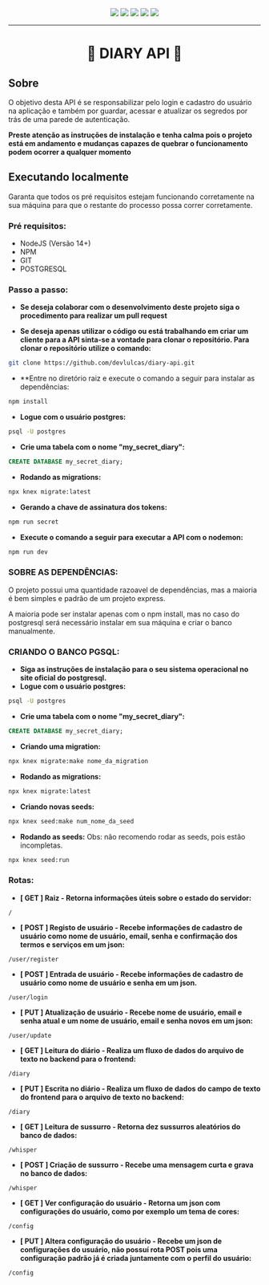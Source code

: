 <div align="center">
  <img src="https://img.shields.io/static/v1?label=Node&labelColor=24363C&message=JS&color=DFE2DF&logo=node.js&logoColor=DFE2DF&style=for-the-badge">
  <img src="https://img.shields.io/static/v1?label=EXPRESS&labelColor=24363C&message=JS&color=DFE2DF&logo=express&logoColor=DFE2DF&style=for-the-badge">
  <img src="https://img.shields.io/static/v1?label=dev&labelColor=24363C&message=nodemon&color=DFE2DF&logo=nodemon&logoColor=DFE2DF&style=for-the-badge">
  <img src="https://img.shields.io/static/v1?label=psql&labelColor=24363C&message=knexjs&color=DFE2DF&logo=postgresql&logoColor=DFE2DF&style=for-the-badge">
  <img src="https://img.shields.io/static/v1?label=V 1.0&labelColor=24363C&message=OK&color=FFAF0&logo=&logoColor=00000&style=for-the-badge">
</div>
<hr>
<h1 align="center">📖 DIARY API 📖</h1>

## Sobre

O objetivo desta API é se responsabilizar pelo login e cadastro do usuário na aplicação e também por guardar, acessar e atualizar os segredos por trás de uma parede de autenticação.

**Preste atenção as instruções de instalação e tenha calma pois o projeto está em andamento e mudanças capazes de quebrar o funcionamento podem ocorrer a qualquer momento**

## Executando localmente

Garanta que todos os pré requisitos estejam funcionando corretamente na sua máquina para que o restante do processo possa correr corretamente.

### Pré requisitos:

- NodeJS (Versão 14+)
- NPM
- GIT
- POSTGRESQL

### Passo a passo:

- **Se deseja colaborar com o desenvolvimento deste projeto siga o procedimento para realizar um pull request**

- **Se deseja apenas utilizar o código ou está trabalhando em criar um cliente para a API sinta-se a vontade para clonar o repositório. Para clonar o repositório utilize o comando:**

```bash
git clone https://github.com/devlulcas/diary-api.git
```

- **Entre no diretório raiz e execute o comando a seguir para instalar as dependências:

```bash
npm install
```

- **Logue com o usuário postgres:**

```bash
psql -U postgres
```

- **Crie uma tabela com o nome "my_secret_diary":**

```sql
CREATE DATABASE my_secret_diary;
```

- **Rodando as migrations:**

```bash
npx knex migrate:latest
```

- **Gerando a chave de assinatura dos tokens:**

```bash
npm run secret
```

- **Execute o comando a seguir para executar a API com o nodemon:**

```bash
npm run dev
```

### SOBRE AS DEPENDÊNCIAS:

O projeto possui uma quantidade razoavel de dependências, mas a maioria é bem simples e padrão de um projeto express.

A maioria pode ser instalar apenas com o npm install, mas no caso do postgresql será necessário instalar em sua máquina e criar o banco manualmente.

### CRIANDO O BANCO PGSQL:

- **Siga as instruções de instalação para o seu sistema operacional no site oficial do postgresql.**
- **Logue com o usuário postgres:**

```bash
psql -U postgres
```

- **Crie uma tabela com o nome "my_secret_diary":**

```sql
CREATE DATABASE my_secret_diary;
```

- **Criando uma migration:**

```bash
npx knex migrate:make nome_da_migration
```

- **Rodando as migrations:**

```bash
npx knex migrate:latest
```

- **Criando novas seeds:**

```bash
npx knex seed:make num_nome_da_seed
```

- **Rodando as seeds:**
Obs: não recomendo rodar as seeds, pois estão incompletas.
```bash
npx knex seed:run
```

### Rotas:

- **[ GET ] Raiz - Retorna informações úteis sobre o estado do servidor:**

`/`

- **[ POST ] Registo de usuário - Recebe informações de cadastro de usuário como nome de usuário, email, senha e confirmação dos termos e serviços em um json:**

`/user/register`

- **[ POST ] Entrada de usuário - Recebe informações de cadastro de usuário como nome de usuário e senha em um json.**

`/user/login`

- **[ PUT ] Atualização de usuário - Recebe nome de usuário, email e senha atual e um nome de usuário, email e senha novos em um json:**

`/user/update`

- **[ GET ] Leitura do diário - Realiza um fluxo de dados do arquivo de texto no backend para o frontend:**

`/diary`

- **[ PUT ] Escrita no diário - Realiza um fluxo de dados do campo de texto do frontend para o arquivo de texto no backend:**

`/diary`

- **[ GET ] Leitura de sussurro - Retorna dez sussurros aleatórios do banco de dados:**

`/whisper`

- **[ POST ] Criação de sussurro - Recebe uma mensagem curta e grava no banco de dados:**

`/whisper`

- **[ GET ] Ver configuração do usuário - Retorna um json com configurações do usuário, como por exemplo um tema de cores:**

`/config`

- **[ PUT ] Altera configuração do usuário - Recebe um json de configurações do usuário, não possuí rota POST pois uma configuração padrão já é criada juntamente com o perfil do usuário:**

`/config`
